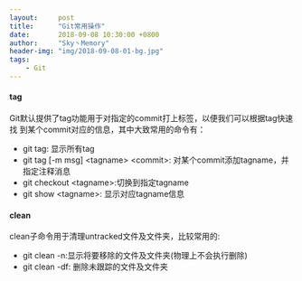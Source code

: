 ```yaml
---
layout:     post
title:      "Git常用操作"
date:       2018-09-08 10:30:00 +0800
author:     "Sky丶Memory"
header-img: "img/2018-09-08-01-bg.jpg"
tags:
    - Git
---
```



#### tag

Git默认提供了tag功能用于对指定的commit打上标签，以便我们可以根据tag快速找
到某个commit对应的信息，其中大致常用的命令有：

- git tag: 显示所有tag
- git tag [-m msg] \<tagname\> \<commit\>: 对某个commit添加tagname，并指定注释消息
- git checkout \<tagname\>:切换到指定tagname
- git show \<tagname\>: 显示对应tagname信息


#### clean

clean子命令用于清理untracked文件及文件夹，比较常用的:

- git clean -n:显示将要移除的文件及文件夹(物理上不会执行删除)
- git clean -df: 删除未跟踪的文件及文件夹

